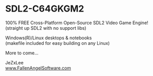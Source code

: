 # SDL2-C64GKGM2
100% FREE Cross-Platform Open-Source SDL2 Video Game Engine!  
(straight up SDL2 with no support libs)  
  
Windows(R)/Linux desktops & notebooks  
(makefile included for easy building on any Linux)  
  
More to come...  
  
JeZxLee  
www.FallenAngelSoftware.com
